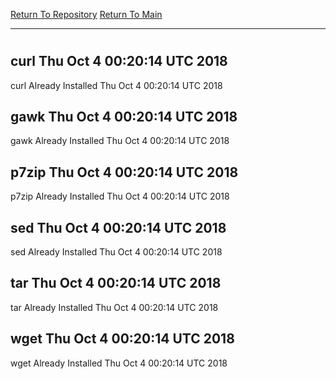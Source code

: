 [Return To Repository](https://github.com/deathbybandaid/piholeparser/)
[Return To Main](https://github.com/deathbybandaid/piholeparser/blob/master/RecentRunLogs/Mainlog.md)
____________________________________
# 
## curl Thu Oct 4 00:20:14 UTC 2018
curl Already Installed Thu Oct 4 00:20:14 UTC 2018
## gawk Thu Oct 4 00:20:14 UTC 2018
gawk Already Installed Thu Oct 4 00:20:14 UTC 2018
## p7zip Thu Oct 4 00:20:14 UTC 2018
p7zip Already Installed Thu Oct 4 00:20:14 UTC 2018
## sed Thu Oct 4 00:20:14 UTC 2018
sed Already Installed Thu Oct 4 00:20:14 UTC 2018
## tar Thu Oct 4 00:20:14 UTC 2018
tar Already Installed Thu Oct 4 00:20:14 UTC 2018
## wget Thu Oct 4 00:20:14 UTC 2018
wget Already Installed Thu Oct 4 00:20:14 UTC 2018
